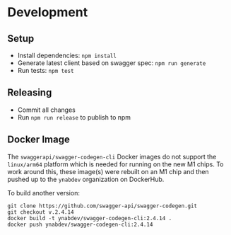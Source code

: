 # Development

## Setup

- Install dependencies: `npm install`
- Generate latest client based on swagger spec: `npm run generate`
- Run tests: `npm test`

## Releasing

- Commit all changes
- Run `npm run release` to publish to npm

## Docker Image

The `swaggerapi/swagger-codegen-cli` Docker images do not support the `linux/arm64` platform which is needed for running on the new M1 chips.
To work around this, these image(s) were rebuilt on an M1 chip and then pushed up to the `ynabdev` organization on DockerHub.

To build another version:

```
git clone https://github.com/swagger-api/swagger-codegen.git
git checkout v.2.4.14
docker build -t ynabdev/swagger-codegen-cli:2.4.14 .
docker push ynabdev/swagger-codegen-cli:2.4.14
```
